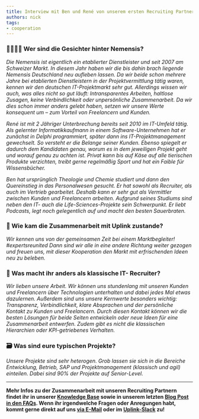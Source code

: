 ```yaml
---
title: Interview mit Ben und René von unserem ersten Recruiting Partner Nemensis
authors: nick
tags:
- cooperation
---
```


### 💁‍♂️🙋‍♂️ Wer sind die Gesichter hinter Nemensis?

_Die Nemensis ist eigentlich ein etablierter Dienstleister und seit 2007 am Schweizer Markt. In diesem Jahr haben wir die bis dahin brach liegende Nemensis Deutschland neu aufleben lassen. Da wir beide schon mehrere Jahre bei etablierten Dienstleistern in der Projektvermittlung tätig waren, kennen wir den deutschen IT-Projektmarkt sehr gut. Allerdings wissen wir auch, was alles nicht so gut läuft: Intransparentes Arbeiten, haltlose Zusagen, keine Verbindlichkeit oder unpersönliche Zusammenarbeit. Da wir dies schon immer anders gelebt haben, setzen wir unsere Werte konsequent um – zum Vorteil von Freelancern und Kunden._

<!--truncate-->

_René ist mit 2 Jähriger Unterbrechung bereits seit 2010 im IT-Umfeld tätig. Als gelernter Informatikkaufmann in einem Software-Unternehmen hat er zunächst in Delphi programmiert, später dann ins IT-Projektmanagement gewechselt. So versteht er die Belange seiner Kunden. Ebenso spiegelt er dadurch dem Kandidaten genau, worum es in dem jeweiligen Projekt geht und worauf genau zu achten ist. Privat kann bis auf Käse auf alle tierischen Produkte verzichten, treibt gerne regelmäßig Sport und hat ein Faible für Wissensbücher._

_Ben hat ursprünglich Theologie und Chemie studiert und dann den Quereinstieg in das Personalwesen gesucht. Er hat sowohl als Recruiter, als auch im Vertrieb gearbeitet. Deshalb kann er sehr gut als Vermittler zwischen Kunden und Freelancern arbeiten. Aufgrund seines Studiums sind neben den IT- auch die Life-Sciences-Projekte sein Schwerpunkt. Er liebt Podcasts, legt noch gelegentlich auf und macht den besten Sauerbraten._

### 🤝 Wie kam die Zusammenarbeit mit Uplink zustande?

_Wir kennen uns von der gemeinsamen Zeit bei einem Marktbegleiter! #expertsreunited
Dann sind wir alle in eine andere Richtung weiter gezogen und freuen uns, mit dieser Kooperation den Markt mit erfrischenden Ideen neu zu beleben._

### 🤔 Was macht ihr anders als klassische IT- Recruiter?

_Wir lieben unsere Arbeit. Wir können uns stundenlang mit unseren Kunden und Freelancern über Technologien unterhalten und dabei jedes Mal etwas dazulernen. Außerdem sind uns unsere Kernwerte besonders wichtig: Transparenz, Verbindlichkeit, klare Absprachen und der persönliche Kontakt zu Kunden und Freelancern. Durch diesen Kontakt können wir die besten Lösungen für beide Seiten entwickeln oder neue Ideen für eine Zusammenarbeit entwerfen. Zudem gibt es nicht die klassischen Hierarchien oder KPI-getriebenes Verhalten._

### 🗃️ Was sind eure typischen Projekte?

_Unsere Projekte sind sehr heterogen. Grob lassen sie sich in die Bereiche Entwicklung, Betrieb, SAP und Projektmanagement (klassisch und agil) einteilen. Dabei sind 90% der Projekte auf Senior-Level._

---

**Mehr Infos zu der Zusammenarbeit mit unseren Recruiting Partnern findet ihr in unserer [Knowledge Base](https://kb.uplink.tech/freelancers/recruiter-jobs) sowie in unserem letzten [Blog Post in den FAQs](https://uplink.tech/blog/announcing-our-first-recruiting-partner-nemensis/). Wenn ihr irgendwelche Fragen oder Anregungen habt, kommt gerne direkt auf uns [via E-Mail](mailto:hello@uplink.tech) oder im [Uplink-Slack](https://uplinkhq.slack.com/team/U1LB9UVJQ) zu!**
